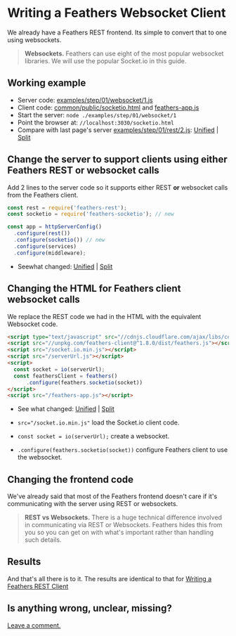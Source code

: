 # Writing a Feathers Websocket Client

We already have a Feathers REST frontend.
Its simple to convert that to one using websockets.

> **Websockets.** Feathers can use eight of the most popular websocket libraries.
We will use the popular Socket.io in this guide.


## Working example

- Server code: [ examples/step/01/websocket/1.js](https://github.com/eddyystop/feathers-an-introduction/blob/master/examples/step/01/websocket/1.js)
- Client code: [common/public/socketio.html](https://github.com/eddyystop/feathers-an-introduction/blob/master/examples/step/01/common/public/socketio.html)
and
[feathers-app.js](https://github.com/eddyystop/feathers-an-introduction/blob/master/examples/step/01/common/public/feathers-app.js)
- Start the server: `node ./examples/step/01/websocket/1`
- Point the browser at: `//localhost:3030/socketio.html`
- Compare with last page's server
[examples/step/01/rest/2.js](https://github.com/eddyystop/feathers-an-introduction/blob/master/examples/step/01/rest/2.js):
[Unified](http://htmlpreview.github.io/?https://github.com/eddyystop/feathers-an-introduction/blob/master/examples/step/_diff/01-websocket-1-line.html)
|
[Split](http://htmlpreview.github.io/?https://github.com/eddyystop/feathers-an-introduction/blob/master/examples/step/_diff/01-websocket-1-side.html)


## Change the server to support clients using either Feathers REST **or** websocket calls

Add 2 lines to the server code so it supports
either REST **or** websocket calls from the Feathers client.

```javascript
const rest = require('feathers-rest');
const socketio = require('feathers-socketio'); // new

const app = httpServerConfig()
  .configure(rest())
  .configure(socketio()) // new
  .configure(services)
  .configure(middleware);
```
- Seewhat changed:
[Unified](http://htmlpreview.github.io/?https://github.com/eddyystop/feathers-an-introduction/blob/master/examples/step/_diff/01-websocket-1-line.html)
|
[Split](http://htmlpreview.github.io/?https://github.com/eddyystop/feathers-an-introduction/blob/master/examples/step/_diff/01-websocket-1-side.html)

## Changing the HTML for Feathers client websocket calls

We replace the REST code we had in the HTML with the equivalent Websocket code.

```html
<script type="text/javascript" src="//cdnjs.cloudflare.com/ajax/libs/core-js/2.1.4/core.min.js"></script>
<script src="//unpkg.com/feathers-client@^1.8.0/dist/feathers.js"></script>
<script src="/socket.io.min.js"></script>
<script src="/serverUrl.js"></script>
<script>
  const socket = io(serverUrl);
  const feathersClient = feathers()
      .configure(feathers.socketio(socket))
</script>
<script src="/feathers-app.js"></script>
```
- See what changed:
[Unified](http://htmlpreview.github.io/?https://github.com/eddyystop/feathers-an-introduction/blob/master/examples/step/_diff/01-websocket-socketio-line.html)
|
[Split](http://htmlpreview.github.io/?https://github.com/eddyystop/feathers-an-introduction/blob/master/examples/step/_diff/01-websocket-socketio-side.html)

- `src="/socket.io.min.js"` load the Socket.io client code.
- `const socket = io(serverUrl);` create a websocket.
- `.configure(feathers.socketio(socket))` configure Feathers client to use the websocket.

## Changing the frontend code

We've already said that most of the Feathers frontend doesn't care
if it's communicating with the server using REST or websockets.

> **REST vs Websockets.**
There is a huge technical difference involved in communicating via REST or Websockets.
Feathers hides this from you so you can get on with what's important
rather than handling such details.

## Results

And that's all there is to it.
The results are identical to that for [Writing a Feathers REST Client](./rest-client.md)
 
## Is anything wrong, unclear, missing?
[Leave a comment.](https://github.com/eddyystop/feathers-an-introduction/issues/new?title=Comment:Step-Basic-Socket-client&body=Comment:Step-Basic-Socket-client)
